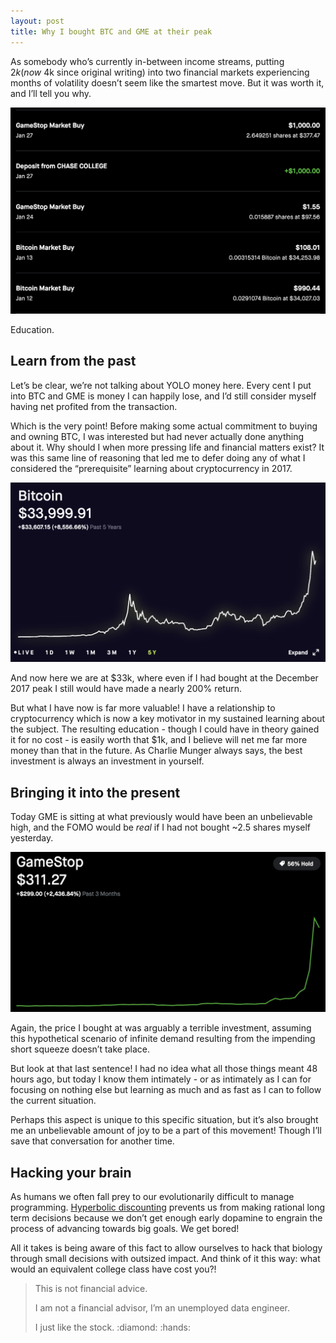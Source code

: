 ```yaml
---
layout: post
title: Why I bought BTC and GME at their peak
---
```


As somebody who’s currently in-between income streams, putting $2k (now ~$4k since original writing) into two financial markets experiencing months of volatility doesn’t seem like the smartest move. But it was worth it, and I’ll tell you why.

![](/images/robinhood-trans-proof-2021-01-28.jpg "Proof")

Education.

## Learn from the past
Let’s be clear, we’re not talking about YOLO money here. Every cent I put into BTC and GME is money I can happily lose, and I’d still consider myself having net profited from the transaction.

Which is the very point! Before making some actual commitment to buying and owning BTC, I was interested but had never actually done anything about it. Why should I when more pressing life and financial matters exist? It was this same line of reasoning that led me to defer doing any of what I considered the “prerequisite” learning about cryptocurrency in 2017.

![](/images/robinhood-btc-2021-01-28.png)

And now here we are at $33k, where even if I had bought at the December 2017 peak I still would have made a nearly 200% return.

But what I have now is far more valuable! I have a relationship to cryptocurrency which is now a key motivator in my sustained learning about the subject. The resulting education - though I could have in theory gained it for no cost - is easily worth that $1k, and I believe will net me far more money than that in the future. As Charlie Munger always says, the best investment is always an investment in yourself.

## Bringing it into the present
Today GME is sitting at what previously would have been an unbelievable high, and the FOMO would be _real_ if I had not bought ~2.5 shares myself yesterday.

![](/images/robinhood-gme-2021-01-28.jpg)

Again, the price I bought at was arguably a terrible investment, assuming this hypothetical scenario of infinite demand resulting from the impending short squeeze doesn’t take place.

But look at that last sentence! I had no idea what all those things meant 48 hours ago, but today I know them intimately - or as intimately as I can for focusing on nothing else but learning as much and as fast as I can to follow the current situation.

Perhaps this aspect is unique to this specific situation, but it’s also brought me an unbelievable amount of joy to be a part of this movement! Though I’ll save that conversation for another time.

## Hacking your brain
As humans we often fall prey to our evolutionarily difficult to manage programming. [Hyperbolic discounting](https://www.google.com/search?q=hyperbolic+discounting&oq=hyp&aqs=chrome.0.69i59j69i57j0i433j0i395i433l2j69i61j69i60l2.1112j1j1&sourceid=chrome&ie=UTF-8) prevents us from making rational long term decisions because we don’t get enough early dopamine to engrain the process of advancing towards big goals. We get bored!

All it takes is being aware of this fact to allow ourselves to hack that biology through small decisions with outsized impact. And think of it this way: what would an equivalent college class have cost you?!


> This is not financial advice.
>
> I am not a financial advisor, I’m an unemployed data engineer.
>
> I just like the stock. :diamond: :hands:
